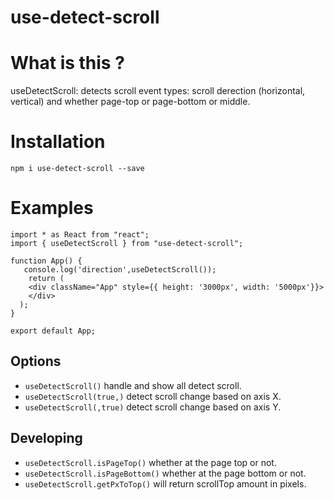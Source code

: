# use-detect-scroll

# What is this ?

useDetectScroll: detects scroll event types: scroll derection (horizontal, vertical) and whether page-top or page-bottom or middle.

# Installation

`npm i use-detect-scroll --save`

# Examples

```
import * as React from "react";
import { useDetectScroll } from "use-detect-scroll";

function App() {
   console.log('direction',useDetectScroll());
    return (
    <div className="App" style={{ height: '3000px', width: '5000px'}}>
    </div>
  );
}

export default App;

```

## Options

- `useDetectScroll()` handle and show all detect scroll.
- `useDetectScroll(true,)` detect scroll change based on axis X.
- `useDetectScroll(,true)` detect scroll change based on axis Y.

## Developing

- `useDetectScroll.isPageTop()` whether at the page top or not.
- `useDetectScroll.isPageBottom()` whether at the page bottom or not.
- `useDetectScroll.getPxToTop()` will return scrollTop amount in pixels.
